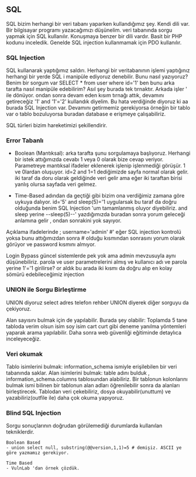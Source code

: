 ## SQL
SQL bizim herhangi bir veri tabanı yaparken kullandığımız şey. Kendi dili var. Bir bilgisayar programı yazacağımızı düşünelim. veri tabanında sorgu yapmak için SQL kullanılır. Konuşmaya benzer bir dili vardır. Basit bir PHP kodunu inceledik. Genelde SQL injection kullanmamak için PDO kullanılır. 

### SQL Injection
SQL kullanarak yaptığımız saldırı. Herhangi bir veritabanının işlemi yaptığınız herhangi bir yerde SQL i manipüle ediyoruz denebilir. Bunu nasıl yazıyoruz? Benim bir sorgum var SELECT * from user where id='1' ben bunu arka tarafta nasıl manipüle edebilirim? Asıl şey burada tek tırnaktır. Arkada işler ' ile dönüyor. ondan sonra devam eden kısım tırnağı attık, devamını getireceğiz '1' and '1'='2' kullandık diyelim. Bu hata verdiğinde diyoruz ki aa burada SQL Injection  var. Devamını getirmemiz gerekiyorsa örneğin bir tablo var o tablo bozuluyorsa buradan database e erişmeye çalışabiliriz.

SQL türleri bizim hareketimizi şekillendirir. 
### Error Tabanlı
- Boolean (Mantıksal): arka tarafta şunu sorgulamaya başlıyoruz. Herhangi bir istek attığımızda cevabı 1 veya 0 olarak bize cevap veriyor. Parametreye mantıksal ifadeler eklenerek işlenip işlenmediği görüşür. 1 ve 0lardan oluşuyor. id=2 and 1=1 dediğimizde sayfa normal olarak gelir. iki taraf da doru olarak geldiğinde veri gelir ama eğer iki taraftan birisi yanlış olursa sayfada veri gelmez. 

- Time-Based adından da geçtiği gibi bizim ona verdiğimiz zamana göre uykuya dalıyor. id='5' and sleep(5)='1 uygularsak bu taraf da doğru olduğunda benim SQL Injection 'um tamamlanmış oluyor diyebiliriz. and sleep yerine --sleep(5)--' yazdığımızda buradan sonra yorum geleceği anlamına gelir , ondan sonrakini yok sayıyor.

Açıklama ifadelerinde ; username='admin' #' eğer SQL injection kontrolü yoksa bunu attığımızdan sonra # olduğu kısmından sonrasını yorum olarak görüyor ve password kısmını almıyor.

Login Bypass güncel sistemlerde pek yok ama admin mevzusuyla aynı düşünebiliriz. parola ve user parametrelerini almış ve kullanıcı adı ve parola yerine 1'='1 girilirse? or aldık bu arada iki kısmı da doğru alıp en kolay sömürü edebileceğimiz injection

### UNION ile Sorgu Birleştirme
UNION  diyoruz select adres telefon rehber UNION diyerek diğer sorguyu da çekiyoruz.

Alan sayısını bulmak için de yapılabilir. Burada şey olabilir: Toplamda 5 tane tabloda verim olsun isim soy isim cart curt gibi deneme yanılma yöntemleri yaparak arama yapılabilir. Daha sonra web güvenliği eğitiminde detaylıca inceleyeceğiz. 

### Veri okumak
Tablo isimlerini bulmak: information_schema ismiyle erişilebilen bir veri tabanında saklar.
Alan isimlerini bulmak: table adını bulduk , information_schema.columns tablosundan alabiliriz. Bir tablonun kolonlarını bulmak ismi bilinen bir tablonun alan adları öğrenilebilir sonra da alanları birleştirecek.
Tablodan veri çekebiliriz, dosya okuyabilir(unuttum) ve yazabiliriz(outfile ile) daha çok okuma yapıyoruz. 

### Blind SQL Injection
Sorgu sonuçlarının doğrudan görülemediği durumlarda kullanılan tekniklerdir.

    Boolean Based
  	- union select null, substring(@@version,1,1)=5 # demişiz. ASCII ye göre yazmamız gerekiyor.
    
    Time Based
  	- VulnLab 'dan örnek çözdük.
